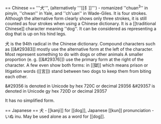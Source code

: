 == Chinese ==
'''&#29356;''', (alternatively '''[[&#29357;]]''') - romanized ''chuan<sup>3</sup>'' in pinyin, ''chwan'' in Yale, and ''ch'uan'' in Wade-Giles.  It is four strokes.  Although the alternative form clearly shows only three strokes, it is still counted as four strokes when using a Chinese dictionary.  It is a [[traditional Chinese]] character meaning ''dog''.  It can be considered as representing a dog that is up on his hind legs.

&#29356; is the 94th radical in the Chinese dictionary.  Compound characters such as [[&#29383]] mostly use the alternative form at the left of the character.  Most represent something to do with dogs or other animals A smaller proportion (e. g. [[&#29376]]) use the primary form at the right of the character.  A few even show both forms: in [[&#29508;]] which means prison or litigation words ([[&#35328;]])  stand between two dogs to keep them from biting each other.

&#29356 is denoted in Unicode by hex 720C or decimal 29356 <cr>
&#29357 is denoted in Unicode gy hex 720D or decimal 29357

It has no simplified form.

== Japanese ==
犬 - [[kanji]] for [[dog]], Japanese [[kun]] pronunciation - いぬ inu.
May be used alone as a word for [[dog]].